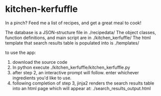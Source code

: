 # kitchen-kerfuffle
In a pinch? Feed me a list of recipes, and get a great meal to cook!

The database is a JSON-structure file in ./recipedata/
The object classes, function definitions, and main script are in ./kitchen_kerfuffle/
The html template that search results table is populated into is ./templates/  

to use the app: 
1) download the source code
2) In python execute ./kitchen_kerfuffle/kitchen_kerfuffle.py
3) after step 2, an interactive prompt will follow. enter whichever ingredients you'd like to use.
4) following completion of step 3, jinja2 renders the search results table into an html page which will appear at: ./search_results_output.html
